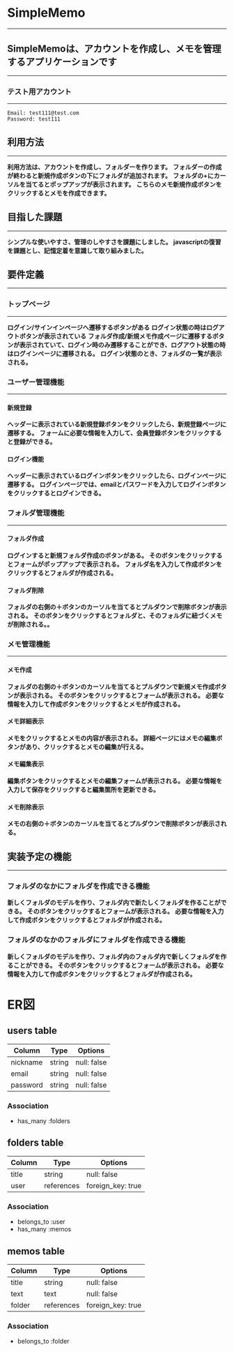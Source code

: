 # SimpleMemo
************

## SimpleMemoは、アカウントを作成し、メモを管理するアプリケーションです
------------------------------------------------------
 

### テスト用アカウント
-----------------

```
Email: test111@test.com
Password: test111
```
 

## 利用方法
-------------

**利用方法は、アカウントを作成し、フォルダーを作ります。**
**フォルダーの作成が終わると新規作成ボタンの下にフォルダが追加されます。**
**フォルダの+にカーソルを当てるとポップアップが表示されます。**
**こちらのメモ新規作成ボタンをクリックするとメモを作成できます。**


## 目指した課題
-------------

**シンプルな使いやすさ、管理のしやすさを課題にしました。**
**javascriptの復習を課題とし、記憶定着を意識して取り組みました。**


## 要件定義
-------------

### トップページ
------------

**ログイン/サインインページへ遷移するボタンがある**
**ログイン状態の時はログアウトボタンが表示されている**
**フォルダ作成/新規メモ作成ページに遷移するボタンが表示されていて、ログイン時のみ遷移することができ、ログアウト状態の時はログインページに遷移される。**
**ログイン状態のとき、フォルダの一覧が表示される。**


### ユーザー管理機能
----------------

#### 新規登録

**ヘッダーに表示されている新規登録ボタンをクリックしたら、新規登録ページに遷移する。**
**フォームに必要な情報を入力して、会員登録ボタンをクリックすると登録ができる。**

#### ログイン機能

**ヘッダーに表示されているログインボタンをクリックしたら、ログインページに遷移する。**
**ログインページでは、emailとパスワードを入力してログインボタンをクリックするとログインできる。**


### フォルダ管理機能
----------------

#### フォルダ作成

**ログインすると新規フォルダ作成のボタンがある。**
**そのボタンをクリックするとフォームがポップアップで表示される。**
**フォルダ名を入力して作成ボタンをクリックするとフォルダが作成される。**

#### フォルダ削除

**フォルダの右側の＋ボタンのカーソルを当てるとプルダウンで削除ボタンが表示される。**
**そのボタンをクリックするとフォルダと、そのフォルダに紐づくメモが削除される。。**


### メモ管理機能
----------------

#### メモ作成

**フォルダの右側の＋ボタンのカーソルを当てるとプルダウンで新規メモ作成ボタンが表示される。**
**そのボタンをクリックするとフォームが表示される。**
**必要な情報を入力して作成ボタンをクリックするとメモが作成される。**

#### メモ詳細表示

**メモをクリックするとメモの内容が表示される。**
**詳細ページにはメモの編集ボタンがあり、クリックするとメモの編集が行える。**

#### メモ編集表示

**編集ボタンをクリックするとメモの編集フォームが表示される。**
**必要な情報を入力して保存をクリックすると編集箇所を更新できる。**

#### メモ削除表示

**メモの右側の＋ボタンのカーソルを当てるとプルダウンで削除ボタンが表示される。**


## 実装予定の機能
----------------

### フォルダのなかにフォルダを作成できる機能

**新しくフォルダのモデルを作り、フォルダ内で新たしくフォルダを作ることができる。**
**そのボタンをクリックするとフォームが表示される。**
**必要な情報を入力して作成ボタンをクリックするとフォルダが作成される。**


### フォルダのなかのフォルダにフォルダを作成できる機能

**新しくフォルダのモデルを作り、フォルダ内のフォルダ内で新しくフォルダを作ることができる。**
**そのボタンをクリックするとフォームが表示される。**
**必要な情報を入力して作成ボタンをクリックするとフォルダが作成される。**




 
 
 # ER図

## users table

| Column           | Type    | Options      |
|------------------|---------|--------------|
| nickname         | string  | null: false  |
| email            | string  | null: false  |
| password         | string  | null: false  |

### Association

* has_many :folders


## folders table

| Column         | Type        | Options            |
|----------------|-------------|--------------------|
| title          | string      | null: false        |
| user           | references  | foreign_key: true  |

### Association

- belongs_to :user
- has_many :memos

## memos table

| Column       | Type        | Options            |
|--------------|-------------|--------------------|
| title        | string      | null: false        |
| text         | text        | null: false        |
| folder       | references  | foreign_key: true  |

### Association

- belongs_to :folder